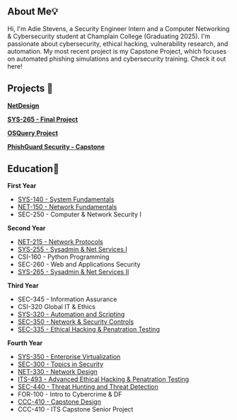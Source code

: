 ## About Me💡

Hi, I'm Adie Stevens, a Security Engineer Intern and a Computer Networking & Cybersecurity student at Champlain College (Graduating 2025). I'm passionate about cybersecurity, ethical hacking, vulnerability research, and automation. My most recent project is my Capstone Project, which focuses on automated phishing simulations and cybersecurity training. Check it out here!

## Projects 🚀

**[NetDesign](https://docs.google.com/presentation/d/1trGD1k8mXvliOi7bM2F-mEaMD6VK8ugNdiw4pilw1Eo/edit#slide=id.g6dd865c13b_0_21954)**

**[SYS-265 - Final Project](https://github.com/IronMansDaughter/Final-SYS-Project/wiki)**

**[OSQuery Project](https://github.com/AdieStevens/OSQuery-Project/wiki)**

**[PhishGuard Security - Capstone](https://github.com/AdieStevens/PhishGuard/wiki)**

## Education📖

**First Year**

* [SYS-140 - System Fundamentals](https://github.com/AdieStevens/SYS-140/wiki/SYS-140)
* [NET-150 - Network Fundamentals](https://github.com/AdieStevens/NET-150/wiki)
* SEC-250 - Computer & Network Security I

**Second Year**

* [NET-215 - Network Protocols](https://github.com/AdieStevens/NET-215-)
* [SYS-255 - Sysadmin & Net Services I](https://github.com/AdieStevens/SYS255/wiki)
* CSI-160 - Python Programming
* SEC-260 - Web and Applications Security
* [SYS-265 - Sysadmin & Net Services II](https://github.com/AdieStevens/SYS-265/wiki)

**Third Year**

* SEC-345 - Information Assurance
* CSI-320 Global IT & Ethics
* [SYS-320 - Automation and Scripting](https://github.com/AdieStevens/SYS320-01)
* [SEC-350 - Network & Security Controls](https://github.com/AdieStevens/SEC-350-01/wiki)
* [SEC-335 - Ethical Hacking & Penatration Testing](https://github.com/AdieStevens/SEC-335-51/wiki)

**Fourth Year**

* [SYS-350 - Enterprise Virtualization](https://github.com/AdieStevens/SYS-350/wiki)
* [SEC-300 - Topics in Security](https://github.com/AdieStevens/SEC-300/wiki)
* [NET-330 - Network Design](https://github.com/AdieStevens/NET-330/wiki)
* [ITS-493 - Advanced Ethical Hacking & Penatration Testing](https://github.com/AdieStevens/ITS-493/wiki)
* [SEC-440 - Threat Hunting and Threat Detection](https://github.com/AdieStevens/SEC-440/wiki)
* FOR-100 - Intro to Cybercrime & DF
* [CCC-410 - Capstone Design](https://github.com/AdieStevens/CCC-410/wiki)
* CCC-410 - ITS Capstone Senior Project
  
